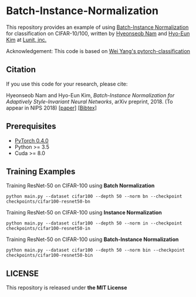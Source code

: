 # Batch-Instance-Normalization

This repository provides an example of using [Batch-Instance Normalization](https://arxiv.org/abs/1805.07925) for classification on CIFAR-10/100, written by [Hyeonseob Nam](https://www.linkedin.com/in/hyeonseob-nam/) and [Hyo-Eun Kim](https://www.linkedin.com/in/hekim0530/) at [Lunit, inc.](https://lunit.io/)

Acknowledgement: This code is based on [Wei Yang's pytorch-classification](https://github.com/bearpaw/pytorch-classification)

## Citation
If you use this code for your research, please cite:

Hyeonseob Nam and Hyo-Eun Kim, *Batch-Instance Normalization for Adaptively Style-Invariant Neural Networks*, arXiv preprint, 2018.
(To appear in NIPS 2018)
[[paper]](https://arxiv.org/abs/1805.07925)
[[Bibtex]](https://scholar.googleusercontent.com/scholar.bib?q=info:ZAm2b5OTbJQJ:scholar.google.com/&output=citation&scisig=AAGBfm0AAAAAW49edt8kZDTqhqemXCr1VfB0rEXSNbcr&scisf=4&ct=citation&cd=-1&hl=en)

## Prerequisites
- [PyTorch 0.4.0](https://pytorch.org/)
- Python >= 3.5
- Cuda >= 8.0

## Training Examples
Training ResNet-50 on CIFAR-100 using **Batch Normalization**
```
python main.py --dataset cifar100 --depth 50 --norm bn --checkpoint checkpoints/cifar100-resnet50-bn
```
Training ResNet-50 on CIFAR-100 using **Instance Normalization**
```
python main.py --dataset cifar100 --depth 50 --norm in --checkpoint checkpoints/cifar100-resnet50-in
```
Training ResNet-50 on CIFAR-100 using **Batch-Instance Normalization**
```
python main.py --dataset cifar100 --depth 50 --norm bin --checkpoint checkpoints/cifar100-resnet50-bin
```

## LICENSE
This repository is released under **the MIT License**
